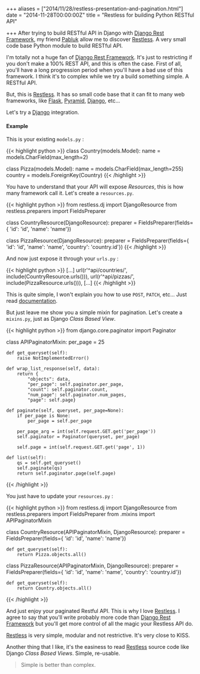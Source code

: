 +++
aliases = ["2014/11/28/restless-presentation-and-pagination.html"]
date = "2014-11-28T00:00:00Z"
title = "Restless for building Python RESTful API"

+++
After trying to build RESTful API in Django with [Django Rest Framework][0], my friend [Pabluk][1] allow me to discover [Restless][2]. A very small code base Python module to build RESTful API.

I'm totally not a huge fan of [Django Rest Framework][0]. It's just to restricting if you don't make a 100% REST API, and this is often the case. First of all, you'll have a long progression period when you'll have a bad use of this framework. I think it's to complex while we try a build something simple. A RESTful API.

But, this is [Restless][2].
It has so small code base that it can fit to many web frameworks, like [Flask][3], [Pyramid][4], [Django][5], etc...

Let's try a [Django][5] integration.

#### Example

This is your existing `models.py` :

{{< highlight python >}}
class Country(models.Model):
	name = models.CharField(max_length=2)

class Pizza(models.Model):
    name = models.CharField(max_length=255)
    country = models.ForeignKey(Country)
{{< /highlight >}}

You have to understand that your API will expose *Resources*, this is how many framework call it. Let's create a `resources.py`.

{{< highlight python >}}
from restless.dj import DjangoResource
from restless.preparers import FieldsPreparer

class CountryResource(DjangoResource):
    preparer = FieldsPreparer(fields={
        'id': 'id',
        'name': 'name'})

class PizzaResource(DjangoResource):
	preparer = FieldsPreparer(fields={
    	'id': 'id',
        'name': 'name',
        'country': 'country.id'})
{{< /highlight >}}

And now just expose it through your `urls.py` :

{{< highlight python >}}
[...]
url(r'^api/countries/', include(CountryResource.urls())),
url(r'^api/pizzas/', include(PizzaResource.urls())),
[...]
{{< /highlight >}}

This is quite simple, I won't explain you how to use `POST`, `PATCH`, etc... Just read [documentation][6].

But just leave me show you a simple mixin for pagination. Let's create a `mixins.py`, just as Django *Class Based View*.

{{< highlight python >}}
from django.core.paginator import Paginator

class APIPaginatorMixin:
    per_page = 25

    def get_queryset(self):
        raise NotImplementedError()

    def wrap_list_response(self, data):
        return {
            "objects": data,
            "per_page": self.paginator.per_page,
            "count": self.paginator.count,
            "num_page": self.paginator.num_pages,
            "page": self.page}

	def paginate(self, queryset, per_page=None):
        if per_page is None:
            per_page = self.per_page

        per_page_arg = int(self.request.GET.get('per_page'))
        self.paginator = Paginator(queryset, per_page)

        self.page = int(self.request.GET.get('page', 1))

    def list(self):
        qs = self.get_queryset()
        self.paginate(qs)
        return self.paginator.page(self.page)
{{< /highlight >}}

You just have to update your `resources.py` :

{{< highlight python >}}
from restless.dj import DjangoResource
from restless.preparers import FieldsPreparer
from .mixins import APIPaginatorMixin

class CountryResource(APIPaginatorMixin, DjangoResource):
    preparer = FieldsPreparer(fields={
        'id': 'id',
        'name': 'name'})

	def get_queryset(self):
    	return Pizza.objects.all()

class PizzaResource(APIPaginatorMixin, DjangoResource):
	preparer = FieldsPreparer(fields={
    	'id': 'id',
        'name': 'name',
        'country': 'country.id'})

    def get_queryset(self):
    	return Country.objects.all()
{{< /highlight >}}

And just enjoy your paginated Restful API.
This is why I love [Restless][2]. I agree to say that you'll write probably more code than [Django Rest Framework][0] but you'll get more control of all the magic your Restless API do.

[Restless][2] is very simple, modular and not restrictive. It's very close to KISS.

Another thing that I like, it's the easiness to read [Restless][2] source code like Django *Class Based Views*. Simple, re-usable.

> Simple is better than complex.

[0]: http://www.django-rest-framework.org/
[1]: http://seminar.io
[2]: https://github.com/toastdriven/restless
[3]: http://flask.pocoo.org/
[4]: http://www.pylonsproject.org/
[5]: https://www.djangoproject.com/
[6]: http://restless.readthedocs.org/en/latest/index.html
